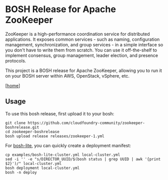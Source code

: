 # BOSH Release for Apache ZooKeeper

ZooKeeper is a high-performance coordination service for distributed applications. It exposes common services - such as naming, configuration management, synchronization, and group services - in a simple interface so you don't have to write them from scratch. You can use it off-the-shelf to implement consensus, group management, leader election, and presence protocols.

This project is a BOSH release for Apache ZooKeeper, allowing you to run it on your BOSH server within AWS, OpenStack, vSphere, etc.

[[home](http://zookeeper.apache.org/ "Apache ZooKeeper")]

## Usage

To use this bosh release, first upload it to your bosh:

```
git clone https://github.com/cloudfoundry-community/zookeeper-boshrelease.git
cd zookeeper-boshrelease
bosh upload release releases/zookeeper-1.yml
```

For [bosh-lite](https://github.com/cloudfoundry/bosh-lite), you can quickly create a deployment manifest:

```
cp examples/bosh-lite-cluster.yml local-cluster.yml
sed -i '' -e "s/DIRECTOR_UUID/$(bosh status | grep UUID | awk '{print $2}')/" local-cluster.yml
bosh deployment local-cluster.yml
bosh -n deploy
```
